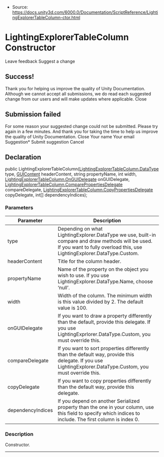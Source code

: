 * Source: https://docs.unity3d.com/6000.0/Documentation/ScriptReference/LightingExplorerTableColumn-ctor.html

# LightingExplorerTableColumn Constructor
Leave feedback
Suggest a change
## Success!
Thank you for helping us improve the quality of Unity Documentation. Although we cannot accept all submissions, we do read each suggested change from our users and will make updates where applicable.
Close
## Submission failed
For some reason your suggested change could not be submitted. Please <a>try again</a> in a few minutes. And thank you for taking the time to help us improve the quality of Unity Documentation.
Close
Your name Your email Suggestion* Submit suggestion
Cancel
## Declaration
public LightingExplorerTableColumn([LightingExplorerTableColumn.DataType](https://docs.unity3d.com/6000.0/Documentation/ScriptReference/LightingExplorerTableColumn.DataType.html) type, [GUIContent](https://docs.unity3d.com/6000.0/Documentation/ScriptReference/GUIContent.html) headerContent, string propertyName, int width, [LightingExplorerTableColumn.OnGUIDelegate](https://docs.unity3d.com/6000.0/Documentation/ScriptReference/LightingExplorerTableColumn.OnGUIDelegate.html) onGUIDelegate, [LightingExplorerTableColumn.ComparePropertiesDelegate](https://docs.unity3d.com/6000.0/Documentation/ScriptReference/LightingExplorerTableColumn.ComparePropertiesDelegate.html) compareDelegate, [LightingExplorerTableColumn.CopyPropertiesDelegate](https://docs.unity3d.com/6000.0/Documentation/ScriptReference/LightingExplorerTableColumn.CopyPropertiesDelegate.html) copyDelegate, int[] dependencyIndices); 
### Parameters
Parameter | Description  
---|---  
type | Depending on what LightingExplorer.DataType we use, built-in compare and draw methods will be used. If you want to fully overload this, use LightingExplorer.DataType.Custom.  
headerContent | Title for the column header.  
propertyName | Name of the property on the object you wish to use. If you use LightingExplorer.DataType.Name, choose ‘null’.  
width | Width of the column. The minimum width is this value divided by 2. The default value is 100.  
onGUIDelegate | If you want to draw a property differently than the default, provide this delegate. If you use LightingExprlorer.DataType.Custom, you must override this.  
compareDelegate | If you want to sort properties differently than the default way, provide this delegate. If you use LightingExplorer.DataType.Custom, you must override this.  
copyDelegate | If you want to copy properties differently than the default way, provide this delegate.   
dependencyIndices | If you depend on another Serialized property than the one in your column, use this field to specify which indices to include. The first column is index 0.  
### Description
Constructor.
* * *
